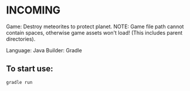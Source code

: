 # INCOMING
Game: Destroy meteorites to protect planet.
NOTE: Game file path cannot contain spaces, otherwise game assets won't load! (This includes parent directories).

Language: Java
Builder: Gradle


## To start use:
`gradle run`
